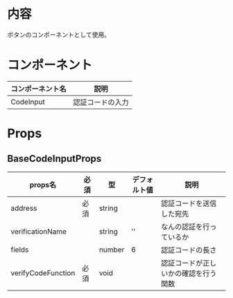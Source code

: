 # 内容

ボタンのコンポーネントとして使用。

# コンポーネント

|コンポーネント名|説明|
|---|---|
|CodeInput|認証コードの入力|

# Props

## BaseCodeInputProps

|props名|必須|型|デフォルト値|説明|
|---|---|---|---|---|
|address|必須|string||認証コードを送信した宛先|
|verificationName||string|''|なんの認証を行っているか|
|fields||number|6|認証コードの長さ|
|verifyCodeFunction|必須|void||認証コードが正しいかの確認を行う関数|